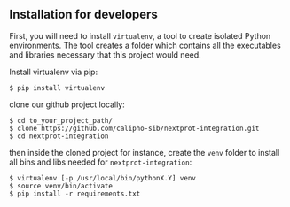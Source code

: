 Installation for developers
---------------------------

First, you will need to install `virtualenv`, a tool to create isolated Python environments.
The tool creates a folder which contains all the executables and libraries necessary that this project would need.

Install virtualenv via pip:

```
$ pip install virtualenv
```

clone our github project locally:

```
$ cd to_your_project_path/
$ clone https://github.com/calipho-sib/nextprot-integration.git
$ cd nextprot-integration
```

then inside the cloned project for instance, create the `venv` folder to install all bins and libs needed
for `nextprot-integration`:

```
$ virtualenv [-p /usr/local/bin/pythonX.Y] venv
$ source venv/bin/activate
$ pip install -r requirements.txt
```

